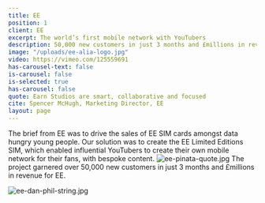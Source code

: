 ```yaml
---
title: EE
position: 1
client: EE
excerpt: The world’s first mobile network with YouTubers
description: 50,000 new customers in just 3 months and £millions in revenue for EE
image: "/uploads/ee-alia-logo.jpg"
video: https://vimeo.com/125559691
has-carousel-text: false
is-carousel: false
is-selected: true
has-carousel: false
quote: Earn Studios are smart, collaborative and focused
cite: Spencer McHugh, Marketing Director, EE
layout: page
---
```


The brief from EE was to drive the sales of EE SIM cards amongst data hungry young people. Our solution was to create the EE Limited Editions SIM, which enabled influential YouTubers to create their own mobile network for their fans, with bespoke content.
![ee-pinata-quote.jpg](/uploads/ee-pinata-quote.jpg)
The project garnered over 50,000 new customers in just 3 months and £millions in revenue for EE.

![ee-dan-phil-string.jpg](/uploads/ee-dan-phil-string.jpg)